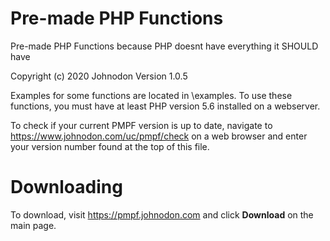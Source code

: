 # Pre-made PHP Functions
Pre-made PHP Functions because PHP doesnt have everything it SHOULD have

Copyright (c) 2020 Johnodon
Version 1.0.5


Examples for some functions are located in \examples\.
To use these functions, you must have at least PHP version 5.6 installed on a webserver.

To check if your current PMPF version is up to date, navigate to https://www.johnodon.com/uc/pmpf/check on a web browser and enter your version number found at the top of this file.


# Downloading
To download, visit https://pmpf.johnodon.com and click **Download** on the main page.

